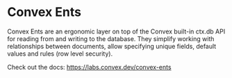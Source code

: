# Convex Ents

Convex Ents are an ergonomic layer on top of the Convex built-in ctx.db API for
reading from and writing to the database. They simplify working with
relationships between documents, allow specifying unique fields, default values
and rules (row level security).

Check out the docs: https://labs.convex.dev/convex-ents
